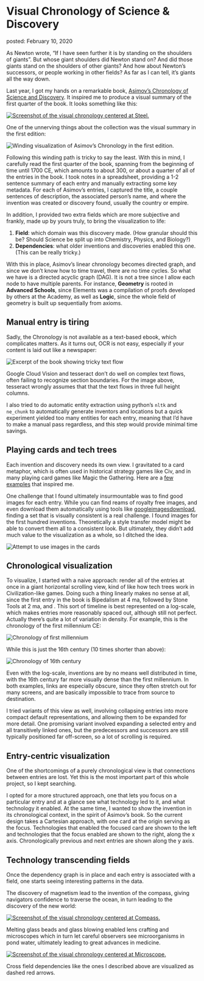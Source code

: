 Visual Chronology of Science & Discovery
===
posted: February 10, 2020

As Newton wrote, “If I have seen further it is by standing on the shoulders of giants”. But whose giant shoulders did Newton stand on? And did those giants stand on the shoulders of other giants? And how about Newton’s successors, or people working in other fields? As far as I can tell, it’s giants all the way down.

Last year, I got my hands on a remarkable book, [Asimov’s Chronology of Science and Discovery](/books/asimovs-chronology-of-science-and-discovery/). It inspired me to produce a visual summary of the first quarter of the book. It looks something like this:

[![Screenshot of the visual chronology centered at Steel.](screenshot-steel.jpg)](http://localhost:8080/cross-shape/#steel)

<!--more-->

One of the unnerving things about the collection was the visual summary in the first edition:

![Winding visualization of Asimov’s Chronology in the first edition.](original-visualization.jpg)

Following this winding path is tricky to say the least. With this in mind, I carefully read the first quarter of the book, spanning from the beginning of time until 1700 CE, which amounts to about 300, or about a quarter of all of the entries in the book. I took notes in a spreadsheet, providing a 1-2 sentence summary of each entry and manually extracting some key metadata. For each of Asimov’s entries, I captured the title, a couple sentences of description, the associated person’s name, and where the invention was created or discovery found, usually the country or empire.

In addition, I provided two extra fields which are more subjective and frankly, made up by yours truly, to bring the visualization to life: 

1. **Field**: which domain was this discovery made. (How granular should this be? Should Science be split up into Chemistry, Physics, and Biology?)
2. **Dependencies**: what older inventions and discoveries enabled this one. (This can be really tricky.)

With this in place, Asimov’s linear chronology becomes directed graph, and since we don’t know how to time travel, there are no time cycles. So what we have is a directed acyclic graph (DAG). It is not a tree since I allow each node to have multiple parents. For instance, **Geometry** is rooted in **Advanced Schools**, since Elements was a compilation of proofs developed by others at the Academy, as well as **Logic**, since the whole field of geometry is built up sequentially from axioms.

## Manual entry is tiring

Sadly, the Chronology is not available as a text-based ebook, which complicates matters. As it turns out, OCR is not easy, especially if your content is laid out like a newspaper:

![Excerpt of the book showing tricky text flow](book-flow-ocr.jpg)

Google Cloud Vision and tesseract don’t do well on complex text flows, often failing to recognize section boundaries. For the image above, tesseract wrongly assumes that that the text flows in three full height columns.

I also tried to do automatic entity extraction using python’s `nltk` and `ne_chunk` to automatically generate inventors and locations but a quick experiment yielded too many entities for each entry, meaning that I’d have to make a manual pass regardless, and this step would provide minimal time savings.

## Playing cards and tech trees

Each invention and discovery needs its own view. I gravitated to a card metaphor, which is often used in historical strategy games like Civ, and in many playing card games like Magic the Gathering. Here are a [few examples](https://www.are.na/boris-smus/tech-tree-cards) that inspired me.

One challenge that I found ultimately insurmountable was to find good images for each entry. While you can find reams of royalty free images, and even download them automatically using tools like [googleimagesdownload](https://github.com/hardikvasa/google-images-download), finding a set that is visually consistent is a real challenge. I found images for the first hundred inventions. Theoretically a style transfer model might be able to convert them all to a consistent look. But ultimately, they didn’t add much value to the visualization as a whole, so I ditched the idea.

![Attempt to use images in the cards](card-images.jpg)

## Chronological visualization

To visualize, I started with a naive approach: render all of the entries at once in a giant horizontal scrolling view, kind of like how tech trees work in Civilization-like games. Doing such a thing linearly makes no sense at all, since the first entry in the book is Bipedalism at 4 ma, followed by Stone Tools at 2 ma, and . This sort of timeline is best represented on a log-scale, which makes entries more reasonably spaced out, although still not perfect. Actually there’s quite a lot of variation in density. For example, this is the chronology of the first millennium CE:

![Chronology of first millennium](chrono-first-millennium.jpg)

While this is just the 16th century (10 times shorter than above):

![Chronology of 16th century](chrono-sixteenth-century.jpg)

Even with the log-scale, inventions are by no means well distributed in time, with the 16th century far more visually dense than the first millennium. In both examples, links are especially obscure, since they often stretch out for many screens, and are basically impossible to trace from source to destination. 

I tried variants of this view as well, involving collapsing entries into more compact default representations, and allowing them to be expanded for more detail. One promising variant involved expanding a selected entry and all transitively linked ones, but the predecessors and successors are still typically positioned far off-screen, so a lot of scrolling is required.

## Entry-centric visualization

One of the shortcomings of a purely chronological view is that connections between entries are lost. Yet this is the most important part of this whole project, so I kept searching.

I opted for a more structured approach, one that lets you focus on a particular entry and at a glance see what technology led to it, and what technology it enabled. At the same time, I wanted to show the invention in its chronological context, in the spirit of Asimov’s book. So the current design takes a Cartesian approach, with one card at the origin serving as the focus. Technologies that enabled the focused card are shown to the left and technologies that the focus enabled are shown to the right, along the x axis. Chronologically previous and next entries are shown along the y axis. 

## Technology transcending fields

Once the dependency graph is in place and each entry is associated with a field, one starts seeing interesting patterns in the data. 

The discovery of magnetism lead to the invention of the compass, giving navigators confidence to traverse the ocean, in turn leading to the discovery of the new world:

[![Screenshot of the visual chronology centered at Compass.](screenshot-compass.jpg)](http://localhost:8080/cross-shape/#compass)

Melting glass beads and glass blowing enabled lens crafting and microscopes which in turn let careful observers see microorganisms in pond water, ultimately leading to great advances in medicine. 

[![Screenshot of the visual chronology centered at Microscope.](screenshot-microscope.jpg)](http://localhost:8080/cross-shape/#microscope)

Cross field dependencies like the ones I described above are visualized as dashed red arrows.


